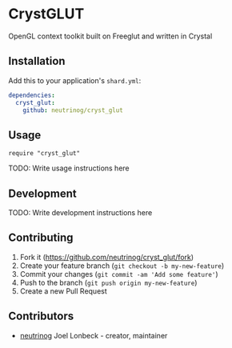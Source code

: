 # CrystGLUT

OpenGL context toolkit built on Freeglut and written in Crystal

## Installation

Add this to your application's `shard.yml`:

```yaml
dependencies:
  cryst_glut:
    github: neutrinog/cryst_glut
```

## Usage

```crystal
require "cryst_glut"
```

TODO: Write usage instructions here

## Development

TODO: Write development instructions here

## Contributing

1. Fork it (<https://github.com/neutrinog/cryst_glut/fork>)
2. Create your feature branch (`git checkout -b my-new-feature`)
3. Commit your changes (`git commit -am 'Add some feature'`)
4. Push to the branch (`git push origin my-new-feature`)
5. Create a new Pull Request

## Contributors

- [neutrinog](https://github.com/neutrinog) Joel Lonbeck - creator, maintainer
